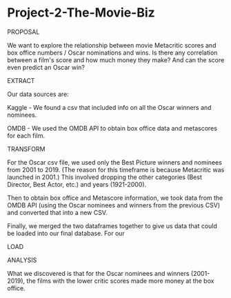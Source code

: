 # Project-2-The-Movie-Biz

PROPOSAL

We want to explore the relationship between movie Metacritic scores and box office numbers / Oscar nominations and wins. Is there any correlation between a film's score and how much money they make? And can the score even predict an Oscar win?

EXTRACT

Our data sources are:

Kaggle - We found a csv that included info on all the Oscar winners and nominees.

OMDB - We used the OMDB API to obtain box office data and metascores for each film.

TRANSFORM

For the Oscar csv file, we used only the Best Picture winners and nominees from 2001 to 2019. (The reason for this timeframe is because Metacritic was launched in 2001.)  This involved dropping the other categories (Best Director, Best Actor, etc.) and years (1921-2000).

Then to obtain box office and Metascore information, we took data from the OMDB API (using the Oscar nominees and winners from the previous CSV) and converted that into a new CSV. 

Finally, we merged the two dataframes together to give us data that could be loaded into our final database.  For our 

LOAD


ANALYSIS


What we discovered is that for the Oscar nominees and winners (2001-2019), the films with the lower critic scores made more money at the box office.

